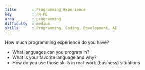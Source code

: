 ```yaml
---
title       : Programming Experience
key         : PR-PE
area        : programming
difficulty  : medium
skills      : Programming, Coding, Development, AI
---
```


How much programming experience do you have?

 - What languages can you program in?
 - What is your favorite language and why?
 - How do you use those skills in real-work (business) situations
